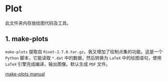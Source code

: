 <!--
 * FileName: README.md
 * Version: 1.0
 * License: MIT License
* 
 * Author: KANG Jin-Wen
 * E-Mail: kangjinwen@vip.qq.com
 * Date: 2019-10-17 20:36:09
 * 
 * LastEditors: KANG Jin-Wen
 * LastEditTime: 2019-10-17 21:57:40
 * Description: README
 -->

# Plot

此文件夹内存放绘图代码及工具。

## 1. make-plots

`make-plots` 提取自 `Rivet-2.7.0.tar.gz`，我又增加了绘制点集的功能。这是一个 `Python` 脚本，它能读取 `*.dat` 中的数据，然后转换为 `LaTeX` 中的绘图语句，使用 `LaTeX` 引擎完成编译，输出图像。默认生成 `PDF` 文件。

[make-plots manual](https://rivet.hepforge.org/make-plots.html)